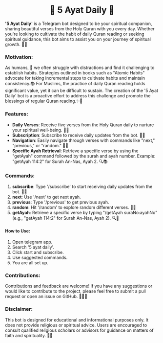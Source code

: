 <center>

# 🌙 5 Ayat Daily  📖

</center>

**'5 Ayat Daily'** is a Telegram bot designed to be your spiritual companion, sharing beautiful verses from the Holy Quran with you every day. Whether you're looking to cultivate the habit of daily Quran reading or seeking spiritual guidance, this bot aims to assist you on your journey of spiritual growth. 🕌✨

### Motivation:
As humans, 🌟 we often struggle with distractions and find it challenging to establish habits. Strategies outlined in books such as "Atomic Habits" advocate for taking incremental steps to cultivate habits and maintain consistency.📚 For Muslims, the practice of daily Quran reading holds significant value, yet it can be difficult to sustain. The creation of the '5 Ayat Daily' bot is a proactive effort to address this challenge and promote the blessings of regular Quran reading.✨🕌

### Features:
- **Daily Verses**: Receive five verses from the Holy Quran daily to nurture your spiritual well-being. 📜🌟
- **Subscription**: Subscribe to receive daily updates from the bot. 📩🔔
- **Navigation**: Easily navigate through verses with commands like "next," "previous," or "random." 🔄🔀
- **Specific Ayah Retrieval**: Retrieve a specific verse by using the "getAyah" command followed by the surah and ayah number. Example: "getAyah 114:2" for Surah An-Nas, Ayah 2. 🔍📚

### Commands:
1. **subscribe**: Type '/subscribe' to start receiving daily updates from the bot. 📲✅
2. **next**: Use '/next'  to get next ayah. 
3. **previous**: Type '/previous' to get previous ayah.
4. **random**: Hit '/random' to explore random different verses. 🔄🔀
3. **getAyah**: Retrieve a specific verse by typing "/getAyah suraNo:ayahNo" (e.g., "getAyah 114:2" for Surah An-Nas, Ayah 2). 🔍📖

#### How to Use:
1. Open telegram app.
2. Search '5 ayat daily'.
3. Click start and subscribe.
4. Use suggested commands.
5. You are all set up.

### Contributions:
Contributions and feedback are welcome! If you have any suggestions or would like to contribute to the project, please feel free to submit a pull request or open an issue on GitHub. 🤝👨‍💻


### Disclaimer:
This bot is designed for educational and informational purposes only. It does not provide religious or spiritual advice. Users are encouraged to consult qualified religious scholars or advisors for guidance on matters of faith and spirituality. 🙏🤲
